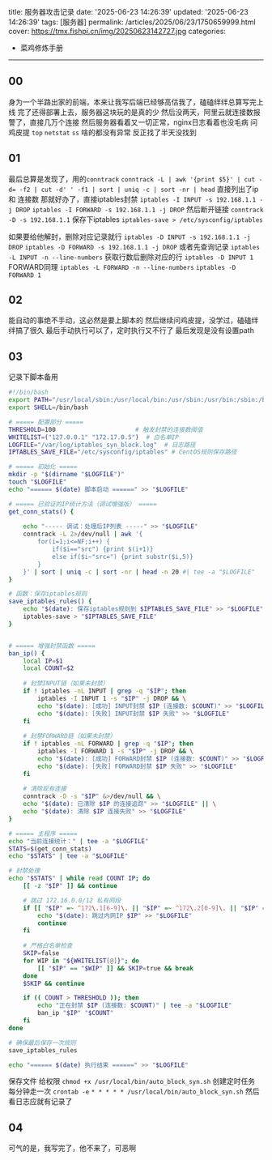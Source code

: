 title: 服务器攻击记录
date: '2025-06-23 14:26:39'
updated: '2025-06-23 14:26:39'
tags: [服务器]
permalink: /articles/2025/06/23/1750659999.html
cover: https://tmx.fishpi.cn/img/20250623142727.jpg
categories:

- 菜鸡修炼手册

---

## 00
身为一个半路出家的前端，本来让我写后端已经够高估我了，磕磕绊绊总算写完上线
完了还得部署上去，服务器这块玩的是真的少
然后没两天，阿里云就连接数报警了，直接几万个连接
然后服务器看着又一切正常，nginx日志看着也没毛病
问鸡皮提 `top` `netstat` `ss` 啥的都没有异常
反正找了半天没找到

## 01
最后总算是发现了，用的`conntrack`
`conntrack -L | awk '{print $5}' | cut -d= -f2 | cut -d' ' -f1 | sort | uniq -c | sort -nr | head`
直接列出了ip 和 连接数
那就好办了，直接iptables封禁
`iptables -I INPUT -s 192.168.1.1 -j DROP`
`iptables -I FORWARD -s 192.168.1.1 -j DROP`
然后断开链接
`conntrack -D -s 192.168.1.1`
保存下iptables
`iptables-save > /etc/sysconfig/iptables`

如果要给他解封，删除对应记录就行
`iptables -D INPUT -s 192.168.1.1 -j DROP`
`iptables -D FORWARD -s 192.168.1.1 -j DROP`
或者先查询记录
`iptables -L INPUT -n --line-numbers`
获取行数后删除对应的行
`iptables -D INPUT 1`
FORWARD同理
`iptables -L FORWARD -n --line-numbers`
`iptables -D FORWARD 1`

## 02
能自动的事绝不手动，这必然是要上脚本的
然后继续问鸡皮提，没学过，磕磕绊绊搞了很久
最后手动执行可以了，定时执行又不行了
最后发现是没有设置path

## 03
记录下脚本备用
```bash
#!/bin/bash
export PATH="/usr/local/sbin:/usr/local/bin:/usr/sbin:/usr/bin:/sbin:/bin"
export SHELL=/bin/bash

# ===== 配置部分 =====
THRESHOLD=100                      # 触发封禁的连接数阈值
WHITELIST=("127.0.0.1" "172.17.0.5")  # 白名单IP
LOGFILE="/var/log/iptables_syn_block.log"  # 日志路径
IPTABLES_SAVE_FILE="/etc/sysconfig/iptables" # CentOS规则保存路径

# ===== 初始化 =====
mkdir -p "$(dirname "$LOGFILE")"
touch "$LOGFILE"
echo "====== $(date) 脚本启动 ======" >> "$LOGFILE"

# ===== 已验证的IP统计方法（调试增强版） =====
get_conn_stats() {
    
    echo "----- 调试：处理后IP列表 -----" >> "$LOGFILE"
    conntrack -L 2>/dev/null | awk '{
        for(i=1;i<=NF;i++) {
            if($i=="src") {print $(i+1)} 
            else if($i~"src=") {print substr($i,5)}
        }
    }' | sort | uniq -c | sort -nr | head -n 20 #| tee -a "$LOGFILE"
}

# 函数：保存iptables规则
save_iptables_rules() {
    echo "$(date): 保存iptables规则到 $IPTABLES_SAVE_FILE" >> "$LOGFILE"
    iptables-save > "$IPTABLES_SAVE_FILE"
}


# ===== 增强封禁函数 =====
ban_ip() {
    local IP=$1
    local COUNT=$2
    
    # 封禁INPUT链（如果未封禁）
    if ! iptables -nL INPUT | grep -q "$IP"; then
        iptables -I INPUT 1 -s "$IP" -j DROP && \
        echo "$(date): [成功] INPUT封禁 $IP (连接数: $COUNT)" >> "$LOGFILE" || \
        echo "$(date): [失败] INPUT封禁 $IP 失败" >> "$LOGFILE"
    fi
    
    # 封禁FORWARD链（如果未封禁）
    if ! iptables -nL FORWARD | grep -q "$IP"; then
        iptables -I FORWARD 1 -s "$IP" -j DROP && \
        echo "$(date): [成功] FORWARD封禁 $IP (连接数: $COUNT)" >> "$LOGFILE" || \
        echo "$(date): [失败] FORWARD封禁 $IP 失败" >> "$LOGFILE"
    fi
    
    # 清除现有连接
    conntrack -D -s "$IP" &>/dev/null && \
    echo "$(date): 已清除 $IP 的连接追踪" >> "$LOGFILE" || \
    echo "$(date): 清除 $IP 连接失败" >> "$LOGFILE"
}

# ===== 主程序 =====
echo "当前连接统计：" | tee -a "$LOGFILE"
STATS=$(get_conn_stats)
echo "$STATS" | tee -a "$LOGFILE"

# 封禁处理
echo "$STATS" | while read COUNT IP; do
    [[ -z "$IP" ]] && continue

	# 跳过 172.16.0.0/12 私有网段
    if [[ "$IP" =~ ^172\.1[6-9]\. || "$IP" =~ ^172\.2[0-9]\. || "$IP" =~ ^172\.3[0-1]\. ]]; then
        echo "$(date): 跳过内网IP $IP" >> "$LOGFILE"
        continue
    fi
    
    # 严格白名单检查
    SKIP=false
    for WIP in "${WHITELIST[@]}"; do
        [[ "$IP" == "$WIP" ]] && SKIP=true && break
    done
    $SKIP && continue

    if (( COUNT > THRESHOLD )); then
        echo "正在封禁 $IP (连接数: $COUNT)" | tee -a "$LOGFILE"
        ban_ip "$IP" "$COUNT"
    fi
done

# 确保最后保存一次规则
save_iptables_rules

echo "====== $(date) 执行结束 ======" >> "$LOGFILE"
```

保存文件 给权限
`chmod +x /usr/local/bin/auto_block_syn.sh` 
创建定时任务 每分钟走一次
`crontab -e`
`* * * * * /usr/local/bin/auto_block_syn.sh`
然后看日志应就有记录了

## 04
可气的是，我写完了，他不来了，可恶啊





